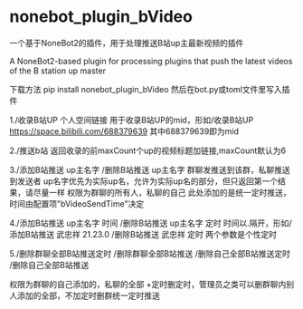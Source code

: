 # nonebot_plugin_bVideo
一个基于NoneBot2的插件，用于处理推送B站up主最新视频的插件


A NoneBot2-based plugin for processing plugins that push the latest videos of the B station up master


下载方法 pip install nonebot_plugin_bVideo
然后在bot.py或toml文件里写入插件


1./收录B站UP 个人空间链接 用于收录B站UP的mid，形如/收录B站UP https://space.bilibili.com/688379639 其中688379639即为mid

2./推送b站 返回收录的前maxCount个up的视频标题加链接,maxCount默认为6 

3./添加B站推送 up主名字 /删除B站推送 up主名字 群聊发推送到该群，私聊推送到发送者 up名字优先为实际up名，允许为实际up名的部分，但只返回第一个结果，请尽量一样 权限为群聊的所有人，私聊的自己 此处添加的是统一定时推送，时间由配置项"bVideoSendTime"决定

4./添加B站推送 up主名字 时间 /删除B站推送 up主名字 定时  时间以.隔开，形如/添加B站推送 武忠祥 21.23.0 /删除B站推送 武忠祥 定时  两个参数是个性定时

5./删除群聊全部B站推送定时 /删除群聊全部B站推送 /删除自己全部B站推送定时 /删除自己全部B站推送

权限为群聊的自己添加的，私聊的全部 +定时删定时，管理员之类可以删群聊内别人添加的全部，不加定时删群统一定时推送

